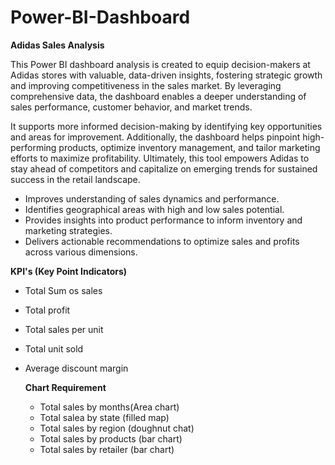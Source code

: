 # Power-BI-Dashboard
**Adidas Sales Analysis**

This Power BI dashboard analysis is created to equip decision-makers at Adidas stores with valuable, data-driven insights, fostering strategic growth and improving competitiveness in the sales market. By leveraging comprehensive data, the dashboard enables a deeper understanding of sales performance, customer behavior, and market trends.

It supports more informed decision-making by identifying key opportunities and areas for improvement. Additionally, the dashboard helps pinpoint high-performing products, optimize inventory management, and tailor marketing efforts to maximize profitability. Ultimately, this tool empowers Adidas to stay ahead of competitors and capitalize on emerging trends for sustained success in the retail landscape.

- Improves understanding of sales dynamics and performance.
- Identifies geographical areas with high and low sales potential.
- Provides insights into product performance to inform inventory and marketing strategies.
- Delivers actionable recommendations to optimize sales and profits across various dimensions.

**KPI's (Key Point Indicators)**

- Total Sum os sales
- Total profit
- Total sales per unit
- Total unit sold
- Average discount margin

  **Chart Requirement**

  - Total sales by months(Area chart)
  - Total salea by state (filled map)
  - Total sales by region (doughnut chat)
  - Total sales by products (bar chart)
  - Total sales by retailer (bar chart)
